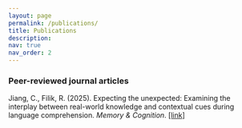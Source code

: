 ```yaml
---
layout: page
permalink: /publications/
title: Publications
description:
nav: true
nav_order: 2
---
```


<h3>Peer-reviewed journal articles</h3>

Jiang, C., Filik, R. (2025). Expecting the unexpected: Examining the interplay between real-world knowledge and contextual cues during language comprehension. <em>Memory & Cognition</em>. <a href='https://doi.org/10.3758/s13421-025-01689-x'>[link]

